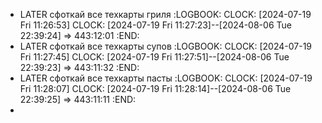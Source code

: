 - LATER сфоткай все техкарты гриля
  :LOGBOOK:
  CLOCK: [2024-07-19 Fri 11:26:53]
  CLOCK: [2024-07-19 Fri 11:27:23]--[2024-08-06 Tue 22:39:24] =>  443:12:01
  :END:
- LATER сфоткай все техкарты супов
  :LOGBOOK:
  CLOCK: [2024-07-19 Fri 11:27:45]
  CLOCK: [2024-07-19 Fri 11:27:51]--[2024-08-06 Tue 22:39:23] =>  443:11:32
  :END:
- LATER сфоткай все техкарты пасты
  :LOGBOOK:
  CLOCK: [2024-07-19 Fri 11:28:07]
  CLOCK: [2024-07-19 Fri 11:28:14]--[2024-08-06 Tue 22:39:25] =>  443:11:11
  :END:
-